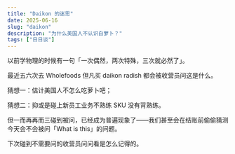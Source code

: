 ```yaml
---
title: "Daikon 的迷思"
date: 2025-06-16
slug: "daikon"
description: "为什么美国人不认识白萝卜？"
tags: ["日日谈"]
---
```


以前学物理的时候有一句「一次偶然，两次特殊，三次就必然了」。

最近五六次去 Wholefoods 但凡买 daikon radish 都会被收营员问这是什么。

猜想一：估计美国人不怎么吃萝卜吧；

猜想二：抑或是碰上新员工业务不熟练 SKU 没有背熟练。

但一而再再而三碰到被问，已经成为普遍现象了——我们甚至会在结账前偷偷猜测今天会不会被问「What is this」的问题。

下次碰到不需要问的收营员问问看是怎么记得的。
